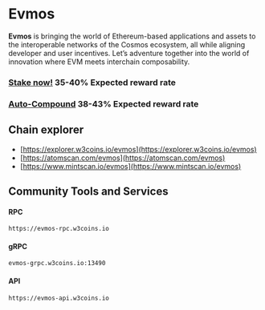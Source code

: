 # Evmos

**Evmos** is bringing the world of Ethereum-based applications and assets to the interoperable networks of the Cosmos ecosystem, all while aligning developer and user incentives. Let’s adventure together into the world of innovation where EVM meets interchain composability.

### [Stake now!](https://wallet.keplr.app/chains/evmos?modal=validator\&chain=evmos\_9001-2\&validator\_address=evmosvaloper1mh2lvhy0clzlx645yet4340ra0p5hh2zjyptj9\&referral=true) **35-40**% Expected reward rate

### [**Auto-Compound**](https://restake.app/evmos/evmosvaloper1mh2lvhy0clzlx645yet4340ra0p5hh2zjyptj9/stake)  **38-43**% Expected reward rate

## **Chain explorer**

* [https://explorer.w3coins.io/evmos](https://explorer.w3coins.io/evmos)
* [https://atomscan.com/evmos](https://atomscan.com/evmos)
* [https://www.mintscan.io/evmos](https://www.mintscan.io/evmos)

## Community Tools and Services

#### **RPC**

```
https://evmos-rpc.w3coins.io
```

#### **gRPC**

```
evmos-grpc.w3coins.io:13490
```

#### **API**

```
https://evmos-api.w3coins.io
```
